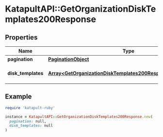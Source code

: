 # KatapultAPI::GetOrganizationDiskTemplates200Response

## Properties

| Name | Type | Description | Notes |
| ---- | ---- | ----------- | ----- |
| **pagination** | [**PaginationObject**](PaginationObject.md) |  |  |
| **disk_templates** | [**Array&lt;GetOrganizationDiskTemplates200ResponseDiskTemplates&gt;**](GetOrganizationDiskTemplates200ResponseDiskTemplates.md) | The list of disk templates |  |

## Example

```ruby
require 'katapult-ruby'

instance = KatapultAPI::GetOrganizationDiskTemplates200Response.new(
  pagination: null,
  disk_templates: null
)
```

